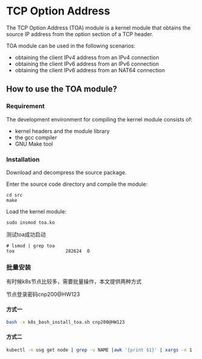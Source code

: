# TCP Option Address

The TCP Option Address (TOA) module is a kernel module that obtains the source IP address from the option section of a TCP header.

TOA module can be used in the following scenarios:

- obtaining the client IPv4 address from an IPv4 connection
- obtaining the client IPv6 address from an IPv6 connection
- obtaining the client IPv6 address from an NAT64 connection

## How to use the TOA module?

### Requirement

The development environment for compiling the kernel module consists of:

- kernel headers and the module library
- the gcc compiler
- GNU Make tool

### Installation

Download and decompress the source package.

Enter the source code directory and compile the module:

```
cd src
make
```

Load the kernel module:

```
sudo insmod toa.ko
```

测试toa成功启动

```
# lsmod | grep toa
toa                   282624  0
```



### 批量安装

有时候k8s节点比较多，需要批量操作，本文提供两种方式

节点登录密码cnp200@HW123

#### 方式一

```bash
bash -x k8s_bash_install_toa.sh cnp200@HW123
```

#### 方式二

```bash
kubectl -n usg get node | grep -v NAME |awk '{print $1}' | xargs -n 1 -I {} bash -x bash_install.sh {} cnp200@HW123
```

